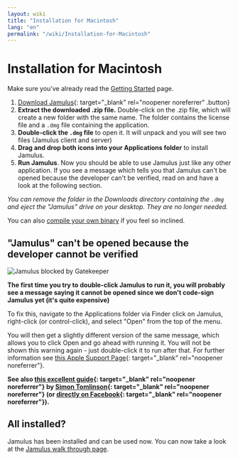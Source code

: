 ```yaml
---
layout: wiki
title: "Installation for Macintosh"
lang: "en"
permalink: "/wiki/Installation-for-Macintosh"
---
```


# Installation for Macintosh

Make sure you've already read the [Getting Started](Getting-Started) page.

1. [Download Jamulus](https://sourceforge.net/projects/llcon/files/latest/download){: target="_blank" rel="noopener noreferrer" .button}
1. **Extract the downloaded .zip file.** Double-click on the .zip file, which will create a new folder with the same name. The folder contains the license file and a `.dmg` file containing the application.
1. **Double-click the `.dmg` file** to open it. It will unpack and you will see two files (Jamulus client and server)
1. **Drag and drop both icons into your Applications folder** to install Jamulus.
1. **Run Jamulus**. Now you should be able to use Jamulus just like any other application. If you see a message which tells you that Jamulus can't be opened because the developer can't be verified, read on and have a look at the following section.

_You can remove the folder in the Downloads directory containing the `.dmg` and eject the "Jamulus" drive on your desktop. They are no longer needed._

You can also [compile your own binary](Compiling) if you feel so inclined.

## "Jamulus" can't be opened because the developer cannot be verified

![Jamulus blocked by Gatekeeper](https://user-images.githubusercontent.com/20726856/99886769-67256d80-2c3f-11eb-91e9-9cb2b6f80f95.png)

**The first time you try to double-click Jamulus to run it, you will probably see a message saying it cannot be opened since we don't code-sign Jamulus yet (it's quite expensive)**

To fix this, navigate to the Applications folder via Finder click on Jamulus, right-click (or control-click), and select "Open" from the top of the menu.

You will then get a slightly different version of the same message, which allows you to click Open and go ahead with running it. You will not be shown this warning again - just double-click it to run after that.
For further information see [this Apple Support Page](https://support.apple.com/en-gb/guide/mac-help/mh40616/mac){: target="_blank" rel="noopener noreferrer"}.

**See also [this excellent guide](http://web.archive.org/web/20200406181452/https://www.facebook.com/notes/jamulus-online-musicianssingers-jamming/idiots-guide-to-jamulus-app/510044532903831/){: target="_blank" rel="noopener noreferrer"} by [Simon Tomlinson](https://www.facebook.com/simon.james.tomlinson?eid=ARBQoY3KcZAtS3pGdLJuqvQTeRSOo4gHdQZT7nNzOt1oPMGgZ4_3GERe-rOyH5PxsSHVYYXjWwcqd71a){: target="_blank" rel="noopener noreferrer"} (or [directly on Facebook](https://www.facebook.com/notes/jamulus-online-musicianssingers-jamming/idiots-guide-to-jamulus-app/510044532903831/){: target="_blank" rel="noopener noreferrer"}).**

## All installed?
Jamulus has been installed and can be used now. You can now take a look at the [Jamulus walk through page](Walk-Through).
